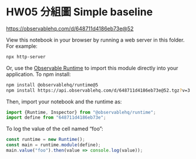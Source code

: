 # HW05 分組圖 Simple baseline

https://observablehq.com/d/648711d4186eb73e@52

View this notebook in your browser by running a web server in this folder. For
example:

~~~sh
npx http-server
~~~

Or, use the [Observable Runtime](https://github.com/observablehq/runtime) to
import this module directly into your application. To npm install:

~~~sh
npm install @observablehq/runtime@5
npm install https://api.observablehq.com/d/648711d4186eb73e@52.tgz?v=3
~~~

Then, import your notebook and the runtime as:

~~~js
import {Runtime, Inspector} from "@observablehq/runtime";
import define from "648711d4186eb73e";
~~~

To log the value of the cell named “foo”:

~~~js
const runtime = new Runtime();
const main = runtime.module(define);
main.value("foo").then(value => console.log(value));
~~~
